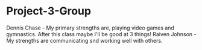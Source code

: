# Project-3-Group
Dennis Chase - My primary strengths are, playing video games and gymnastics. After this class maybe I'll be good at 3 things!
Raiven Johnson - My strengths are communicating snd working well with others.